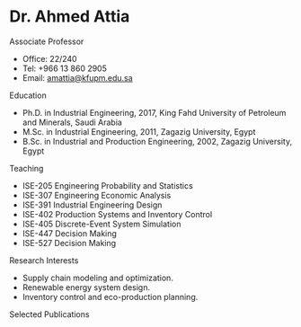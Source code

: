 #  Dr. Ahmed Attia



Associate Professor

- Office: 22/240
- Tel: +966 13 860 2905
- Email: amattia@kfupm.edu.sa

Education

- Ph.D. in Industrial Engineering, 2017, King Fahd University of Petroleum and Minerals, Saudi Arabia
- M.Sc. in Industrial Engineering, 2011, Zagazig University, Egypt
- B.Sc. in Industrial and Production Engineering, 2002, Zagazig University, Egypt

Teaching

- ISE-205 Engineering Probability and Statistics
- ISE-307 Engineering Economic Analysis
- ISE-391 Industrial Engineering Design
- ISE-402 Production Systems and Inventory Control
- ISE-405 Discrete-Event System Simulation
- ISE-447 Decision Making
- ISE-527 Decision Making

​Research Interests

- Supply chain modeling and optimization.
- Renewable energy system design.
- Inventory control and eco-production planning.

Selected Publications

